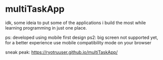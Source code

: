 # multiTaskApp

idk, some ideia to put some of the applications i build the most while learning programming in just one place.

ps: developed using mobile first design
ps2: big screen not supported yet, for a better experience use mobile compatibility mode on your browser 

sneak peak: https://ryotruuser.github.io/multiTaskApp/
